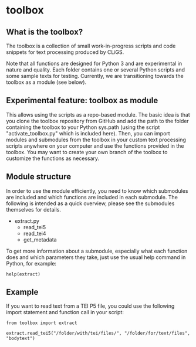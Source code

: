 toolbox
=======

## What is the toolbox?

The toolbox is a collection of small work-in-progress scripts and code snippets for text processing produced by CLiGS.

Note that all functions are designed for Python 3 and are experimental in nature and quality. Each folder contains one or several Python scripts and some sample texts for testing. Currently, we are transitioning towards the toolbox as a module (see below). 

## Experimental feature: toolbox as module

This allows using the scripts as a repo-based module. The basic idea is that you clone the toolbox repository from GitHub and add the path to the folder containing the toolbox to your Python sys.path (using the script "activate_toolbox.py" which is included here). Then, you can import modules and submodules from the toolbox in your custom text processing scripts anywhere on your computer and use the functions provided in the toolbox. You may want to create your own branch of the toolbox to customize the functions as necessary. 

## Module structure

In order to use the module efficiently, you need to know which submodules are included and which functions are included in each submodule. The following is intended as a quick overview, please see the submodules themselves for details. 

* extract.py
    * read_tei5
    * read_tei4
    * get_metadata

To get more information about a submodule, especially what each function does and which parameters they take, just use the usual help command in Python, for example: 

```
help(extract)
```


## Example

If you want to read text from a TEI P5 file, you could use the following import statement and function call in your script: 

```
from toolbox import extract

extract.read_tei5("/folder/with/tei/files/", "/folder/for/text/files", "bodytext")            
```
